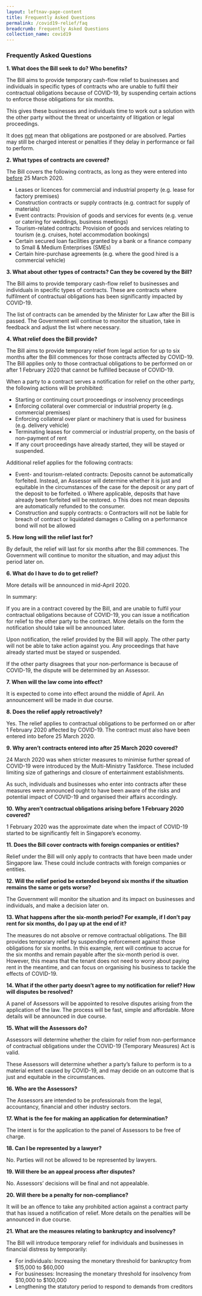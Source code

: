 ```yaml
---
layout: leftnav-page-content
title: Frequently Asked Questions
permalink: /covid19-relief/faq
breadcrumb: Frequently Asked Questions
collection_name: covid19
---
```


### Frequently Asked Questions ###
**1. What does the Bill seek to do? Who benefits?**

The Bill aims to provide temporary cash-flow relief to businesses and individuals in specific types of contracts who are unable to fulfil their contractual obligations because of COVID-19, by suspending certain actions to enforce those obligations for six months.

This gives these businesses and individuals time to work out a solution with the other party without the threat or uncertainty of litigation or legal proceedings.

It does <u>not</u> mean that obligations are postponed or are absolved. Parties may still be charged interest or penalties if they delay in performance or fail to perform.


**2. What types of contracts are covered?**

The Bill covers the following contracts, as long as they were entered into <u>before</u> 25 March 2020.
* Leases or licences for commercial and industrial property (e.g. lease for factory
premises)
* Construction contracts or supply contracts (e.g. contract for supply of materials)
* Event contracts: Provision of goods and services for events (e.g. venue or catering for
weddings, business meetings)
* Tourism-related contracts: Provision of goods and services relating to tourism (e.g.
cruises, hotel accommodation bookings)
* Certain secured loan facilities granted by a bank or a finance company to Small &amp;
Medium Enterprises (SMEs)
* Certain hire-purchase agreements (e.g. where the good hired is a commercial vehicle)


**3. What about other types of contracts? Can they be covered by the Bill?**

The Bill aims to provide temporary cash-flow relief to businesses and individuals in specific types of contracts. These are contracts where fulfilment of contractual obligations has been significantly impacted by COVID-19.

The list of contracts can be amended by the Minister for Law after the Bill is passed. The Government will continue to monitor the situation, take in feedback and adjust the list where necessary.


**4. What relief does the Bill provide?**

The Bill aims to provide temporary relief from legal action for up to six months after the Bill commences for those contracts affected by COVID-19. The Bill applies only to those contractual obligations to be performed on or after 1 February 2020 that cannot be fulfilled because of COVID-19.

When a party to a contract serves a notification for relief on the other party, the following actions will be prohibited:
* Starting or continuing court proceedings or insolvency proceedings
* Enforcing collateral over commercial or industrial property (e.g. commercial premises)
* Enforcing collateral over plant or machinery that is used for business (e.g. delivery vehicle)
* Terminating leases for commercial or industrial property, on the basis of non-payment of rent
* If any court proceedings have already started, they will be stayed or suspended.

Additional relief applies for the following contracts:
* Event- and tourism-related contracts:
 Deposits cannot be automatically forfeited. Instead, an Assessor will determine whether it is just and equitable in the circumstances of the case for the deposit or any part of the deposit to be forfeited.
o Where applicable, deposits that have already been forfeited will be restored.
o This does not mean deposits are automatically refunded to the consumer.
* Construction and supply contracts:
o Contractors will not be liable for breach of contract or liquidated damages
o Calling on a performance bond will not be allowed


**5. How long will the relief last for?**

By default, the relief will last for six months after the Bill commences. The Government will continue to monitor the situation, and may adjust this period later on.

**6. What do I have to do to get relief?**

More details will be announced in mid-April 2020.

In summary:

If you are in a contract covered by the Bill, and are unable to fulfil your contractual obligations because of COVID-19, you can issue a notification for relief to the other party to the contract. More details on the form the notification should take will be announced later.

Upon notification, the relief provided by the Bill will apply. The other party will not be able to take action against you. Any proceedings that have already started must be stayed or suspended.

If the other party disagrees that your non-performance is because of COVID-19, the dispute will be determined by an Assessor.


**7. When will the law come into effect?**

It is expected to come into effect around the middle of April. An announcement will be made in due course. 

**8. Does the relief apply retroactively?**

Yes. The relief applies to contractual obligations to be performed on or after 1 February 2020 affected by COVID-19. The contract must also have been entered into before 25 March 2020.

**9. Why aren’t contracts entered into after 25 March 2020 covered?**

24 March 2020 was when stricter measures to minimise further spread of COVID-19 were introduced by the Multi-Ministry Taskforce. These included limiting size of gatherings and closure of entertainment establishments. 

As such, individuals and businesses who enter into contracts after these measures were announced ought to have been aware of the risks and potential impact of COVID-19 and organised their affairs accordingly.

**10. Why aren’t contractual obligations arising before 1 February 2020 covered?**

1 February 2020 was the approximate date when the impact of COVID-19 started to be significantly felt in Singapore’s economy.

**11. Does the Bill cover contracts with foreign companies or entities?**

Relief under the Bill will only apply to contracts that have been made under Singapore law. These could include contracts with foreign companies or entities.

**12. Will the relief period be extended beyond six months if the situation remains the same or gets worse?**

The Government will monitor the situation and its impact on businesses and individuals, and make a decision later on.

**13. What happens after the six-month period? For example, if I don’t pay rent for six months, do I pay up at the end of it?**

The measures do not absolve or remove contractual obligations. The Bill provides temporary relief by suspending enforcement against those obligations for six months. In this example, rent will continue to accrue for the six months and remain payable after the six-month period is over. However, this means that the tenant does not need to worry about paying rent in the meantime, and can focus on organising his business to tackle the effects of COVID-19. 

**14. What if the other party doesn’t agree to my notification for relief? How will disputes be resolved?**

A panel of Assessors will be appointed to resolve disputes arising from the application of the law. The process will be fast, simple and affordable. More details will be announced in due course.

**15. What will the Assessors do?**
	
Assessors will determine whether the claim for relief from non-performance of contractual obligations under the COVID-19 (Temporary Measures) Act is valid.  

These Assessors will determine whether a party’s failure to perform is to a material extent caused by COVID-19, and may decide on an outcome that is just and equitable in the circumstances.

**16. Who are the Assessors?**
	
The Assessors are intended to be professionals from the legal, accountancy, financial and other industry sectors.

**17. What is the fee for making an application for determination?**

The intent is for the application to the panel of Assessors to be free of charge. 

**18. Can I be represented by a lawyer?**
	
No. Parties will not be allowed to be represented by lawyers. 

**19. Will there be an appeal process after disputes?**

No. Assessors’ decisions will be final and not appealable.

**20. Will there be a penalty for non-compliance?**

It will be an offence to take any prohibited action against a contract party that has issued a notification of relief. More details on the penalties will be announced in due course.

**21. What are the measures relating to bankruptcy and insolvency?**

The Bill will introduce temporary relief for individuals and businesses in financial distress by temporarily:

* For individuals: Increasing the monetary threshold for bankruptcy from $15,000 to $60,000
* For businesses: Increasing the monetary threshold for insolvency from $10,000 to $100,000
* Lengthening the statutory period to respond to demands from creditors


